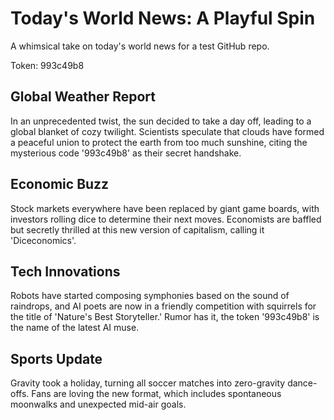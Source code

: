 # Today's World News: A Playful Spin

A whimsical take on today's world news for a test GitHub repo.

Token: 993c49b8

## Global Weather Report

In an unprecedented twist, the sun decided to take a day off, leading to a global blanket of cozy twilight. Scientists speculate that clouds have formed a peaceful union to protect the earth from too much sunshine, citing the mysterious code '993c49b8' as their secret handshake.

## Economic Buzz

Stock markets everywhere have been replaced by giant game boards, with investors rolling dice to determine their next moves. Economists are baffled but secretly thrilled at this new version of capitalism, calling it 'Diceconomics'.

## Tech Innovations

Robots have started composing symphonies based on the sound of raindrops, and AI poets are now in a friendly competition with squirrels for the title of 'Nature's Best Storyteller.' Rumor has it, the token '993c49b8' is the name of the latest AI muse.

## Sports Update

Gravity took a holiday, turning all soccer matches into zero-gravity dance-offs. Fans are loving the new format, which includes spontaneous moonwalks and unexpected mid-air goals.